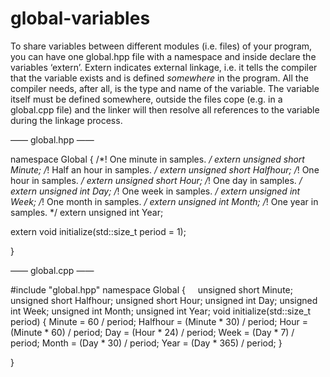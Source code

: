 # global-variables

To share variables between different modules (i.e. files) of your
program, you can have one global.hpp file with a namespace and inside
declare the variables ‘extern’. Extern indicates external linkage, i.e.
it tells the compiler that the variable exists and is defined
_somewhere_ in the program. All the compiler needs, after all, is the
type and name of the variable. The variable itself must be defined
somewhere, outside the files cope (e.g. in a global.cpp file) and the
linker will then resolve all references to the variable during the
linkage process.

—— global.hpp —— 

namespace Global
 {
/*! One minute in samples. */
extern unsigned short Minute;
/*! Half an hour in samples. */
extern unsigned short Halfhour;
/*! One hour in samples. */
extern unsigned short Hour;
/*! One day in samples. */
extern unsigned int Day;
/*! One week in samples. */
extern unsigned int Week;
/*! One month in samples. */
extern unsigned int Month;
/*! One year in samples. */
extern unsigned int Year;

extern void initialize(std::size_t period = 1);

}

—— global.cpp ——

#include "global.hpp"
namespace Global
 {
     unsigned short Minute;
     unsigned short Halfhour;
unsigned short Hour;
unsigned int Day;
unsigned int Week;
unsigned int Month;
unsigned int Year;
void initialize(std::size_t period)
 {
 Minute = 60 / period;
 Halfhour = (Minute * 30) / period;
 Hour = (Minute * 60) / period;
 Day = (Hour * 24) / period;
 Week = (Day * 7) / period;
 Month = (Day * 30) / period;
 Year = (Day * 365) / period;
 }

}
